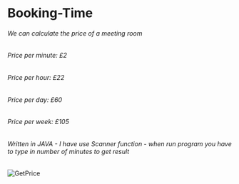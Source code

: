 # Booking-Time

###### We can calculate the price of a meeting room
###### Price per minute: £2
###### Price per hour: £22
###### Price per day: £60
###### Price per week: £105
###### Written in JAVA - I have use Scanner function - when run program you have to type in number of minutes to get result 

![GetPrice](https://user-images.githubusercontent.com/20727668/207611548-af00e97e-1216-4a2f-9167-1fe77e09a1e7.png)
